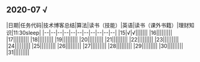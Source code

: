 ## 2020-07  √
|日期|任务代码|技术博客总结|算法|读书（技能）|英语|读书（课外书籍）|理财知识|11:30sleep|
|--|--|--|--|--|--|--|--|--|--|--|
|15|√|√|||||||
|16|||||||||
|17|||||||||
|18|||||||||
|19|||||||||
|20|||||||||
|21|||||||||
|22|||||||||
|23|||||||||
|24|||||||||
|25|||||||||
|26|||||||||
|27|||||||||
|28|||||||||
|29|||||||||
|30|||||||||
|31|||||||||
